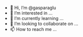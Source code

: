 - 👋 Hi, I’m @gasparaglu
- 👀 I’m interested in ...
- 🌱 I’m currently learning ...
- 💞️ I’m looking to collaborate on ...
- 📫 How to reach me ...

<!---
gasparaglu/gasparaglu is a ✨ special ✨ repository because its `README.md` (this file) appears on your GitHub profile.
You can click the Preview link to take a look at your changes.
--->
